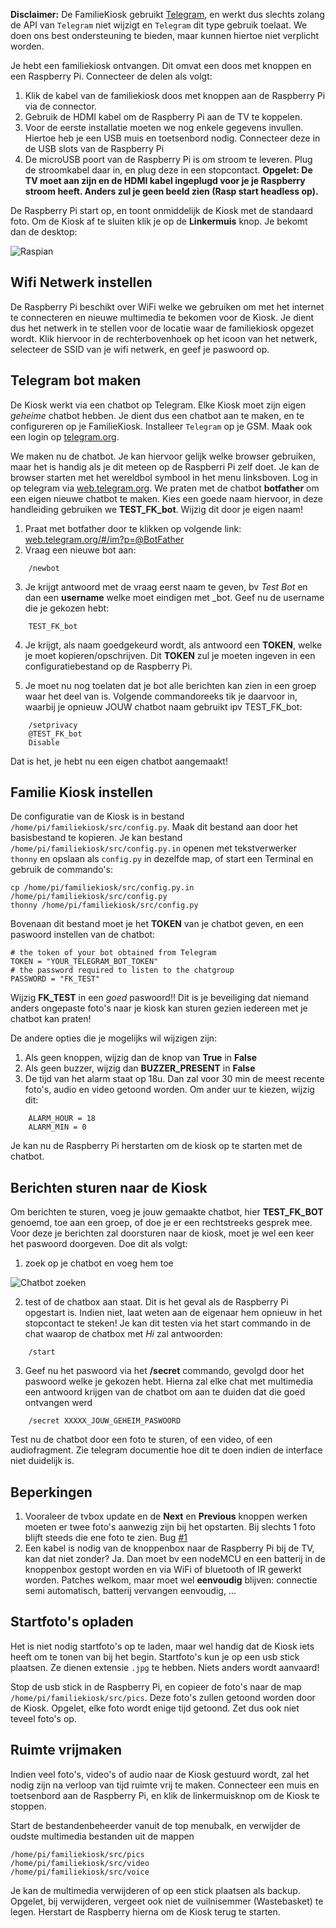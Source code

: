 __Disclaimer:__ De FamilieKiosk gebruikt [Telegram](https://web.telegram.org), en werkt dus slechts zolang de API van `Telegram` niet wijzigt en `Telegram` dit type gebruik toelaat. We doen ons best ondersteuning te bieden, maar kunnen hiertoe niet verplicht worden.

Je hebt een familiekiosk ontvangen. Dit omvat een doos met knoppen en een Raspberry Pi. Connecteer de delen als volgt:

1. Klik de kabel van de familiekiosk doos met knoppen aan de Raspberry Pi via de connector. 
2. Gebruik de HDMI kabel om de Raspberry Pi aan de TV te koppelen. 
3. Voor de eerste installatie moeten we nog enkele gegevens invullen. Hiertoe heb je een USB muis en toetsenbord nodig. Connecteer deze in de USB slots van de Raspberry Pi
4. De microUSB poort van de Raspberry Pi is om stroom te leveren. Plug de stroomkabel daar in, en plug deze in een stopcontact. __Opgelet: De TV moet aan zijn en de HDMI kabel ingeplugd voor je je Raspberry stroom heeft. Anders zul je geen beeld zien (Rasp start headless op).__

De Raspberry Pi start op, en toont onmiddelijk de Kiosk met de standaard foto. Om de Kiosk af te sluiten klik je op de __Linkermuis__ knop. Je bekomt dan de desktop: 

![Raspian](https://github.com/TeamScheire/familiekiosk/blob/master/handleiding/img/raspbian.png)

## Wifi Netwerk instellen

De Raspberry Pi beschikt over WiFi welke we gebruiken om met het internet te connecteren en nieuwe multimedia te bekomen voor de Kiosk. Je dient dus het netwerk in te stellen voor de locatie waar de familiekiosk opgezet wordt. Klik hiervoor in de rechterbovenhoek op het icoon van het netwerk, selecteer de SSID van je wifi netwerk, en geef je paswoord op. 

## Telegram bot maken

De Kiosk werkt via een chatbot op Telegram. Elke Kiosk moet zijn eigen _geheime_ chatbot hebben. Je dient dus een chatbot aan te maken, en te configureren op je FamilieKiosk. Installeer `Telegram` op je GSM. Maak ook een login op [telegram.org](https://telegram.org/). 

We maken nu de chatbot. Je kan hiervoor gelijk welke browser gebruiken, maar het is handig als je dit meteen op de Raspberri Pi zelf doet. Je kan de browser starten met het wereldbol symbool in het menu linksboven. Log in op telegram via [web.telegram.org](https://web.telegram.org). We praten met de chatbot __botfather__ om een eigen nieuwe chatbot te maken. Kies een goede naam hiervoor, in deze handleiding gebruiken we __TEST_FK_bot__. Wijzig dit door je eigen naam!

1. Praat met botfather door te klikken op volgende link: [web.telegram.org/#/im?p=@BotFather ](https://web.telegram.org/#/im?p=@BotFather)
2. Vraag een nieuwe bot aan:
```
	/newbot
```
3. Je krijgt antwoord met de vraag eerst naam te geven, bv _Test Bot_ en dan een __username__ welke moet eindigen met _bot. Geef nu de username die je gekozen hebt:
```
	TEST_FK_bot
```

4. Je krijgt, als naam goedgekeurd wordt, als antwoord een __TOKEN__, welke je moet kopieren/opschrijven. Dit __TOKEN__ zul je moeten ingeven in een configuratiebestand op de Raspberry Pi.

5. Je moet nu nog toelaten dat je bot alle berichten kan zien in een groep waar het deel van is. Volgende commandoreeks tik je daarvoor in, waarbij je opnieuw JOUW chatbot naam gebruikt ipv TEST_FK_bot:
```
    /setprivacy
	@TEST_FK_bot
	Disable
```
Dat is het, je hebt nu een eigen chatbot aangemaakt! 

## Familie Kiosk instellen

De configuratie van de Kiosk is in bestand `/home/pi/familiekiosk/src/config.py`. Maak dit bestand aan door het basisbestand te kopieren. Je kan bestand `/home/pi/familiekiosk/src/config.py.in` openen met tekstverwerker `thonny` en opslaan als `config.py` in dezelfde map, of start een Terminal en gebruik de commando's:

	cp /home/pi/familiekiosk/src/config.py.in /home/pi/familiekiosk/src/config.py
	thonny /home/pi/familiekiosk/src/config.py

Bovenaan dit bestand moet je het __TOKEN__ van je chatbot geven, en een paswoord instellen van de chatbot:

	# the token of your bot obtained from Telegram
	TOKEN = "YOUR_TELEGRAM_BOT_TOKEN"
	# the password required to listen to the chatgroup
	PASSWORD = "FK_TEST"

Wijzig __FK_TEST__ in een _goed_ paswoord!! Dit is je beveiliging dat niemand anders ongepaste foto's naar je kiosk kan sturen gezien iedereen met je chatbot kan praten!

De andere opties die je mogelijks wil wijzigen zijn:

1. Als geen knoppen, wijzig dan de knop van __True__ in __False__ 
2. Als geen buzzer, wijzig dan __BUZZER_PRESENT__ in __False__
3. De tijd van het alarm staat op 18u. Dan zal voor 30 min de meest recente foto's, audio en video getoond worden. Om ander uur te kiezen, wijzig dit:
```
	ALARM_HOUR = 18
	ALARM_MIN = 0
```
	
Je kan nu de Raspberry Pi herstarten om de kiosk op te starten met de chatbot. 

## Berichten sturen naar de Kiosk
Om berichten te sturen, voeg je jouw gemaakte chatbot, hier __TEST_FK_BOT__ genoemd, toe aan een groep, of doe je er een rechtstreeks gesprek mee. Voor deze je berichten zal doorsturen naar de kiosk, moet je wel een keer het paswoord doorgeven. Doe dit als volgt:

1. zoek op je chatbot en voeg hem toe

![Chatbot zoeken](https://github.com/TeamScheire/familiekiosk/blob/master/handleiding/img/Telegram.png)

2. test of de chatbox aan staat. Dit is het geval als de Raspberry Pi opgestart is. Indien niet, laat weten aan de eigenaar hem opnieuw in het stopcontact te steken! Je kan dit testen via het start commando in de chat waarop de chatbox met _Hi_ zal antwoorden:
```
	/start
```
3. Geef nu het paswoord via het __/secret__ commando, gevolgd door het paswoord welke je gekozen hebt. Hierna zal elke chat met multimedia een antwoord krijgen van de chatbot om aan te duiden dat die goed ontvangen werd
```
	/secret XXXXX_JOUW_GEHEIM_PASWOORD
````

Test nu de chatbot door een foto te sturen, of een video, of een audiofragment. Zie telegram documentie hoe dit te doen indien de interface niet duidelijk is.

## Beperkingen

1. Vooraleer de tvbox update en de __Next__ en __Previous__ knoppen werken moeten er twee foto's aanwezig zijn bij het opstarten. Bij slechts 1 foto blijft steeds die ene foto te zien. Bug [#1](https://github.com/TeamScheire/familiekiosk/issues/1)
2. Een kabel is nodig van de knoppenbox naar de Raspberry Pi bij de TV, kan dat niet zonder? Ja. Dan moet bv een nodeMCU en een batterij in de knoppenbox gestopt worden en via WiFi of bluetooth of IR gewerkt worden. Patches welkom, maar moet wel __eenvoudig__ blijven: connectie semi automatisch, batterij vervangen eenvoudig, ...

## Startfoto's opladen
Het is niet nodig startfoto's op te laden, maar wel handig dat de Kiosk iets heeft om te tonen van bij het begin. Startfoto's kun je op een usb stick plaatsen. Ze dienen extensie `.jpg` te hebben. Niets anders wordt aanvaard! 

Stop de usb stick in de Raspberry Pi, en copieer de foto's naar de map `/home/pi/familiekiosk/src/pics`. Deze foto's zullen getoond worden door de Kiosk. Opgelet, elke foto wordt enige tijd getoond. Zet dus ook niet teveel foto's op.

## Ruimte vrijmaken
Indien veel foto's, video's of audio naar de Kiosk gestuurd wordt, zal het nodig zijn na verloop van tijd ruimte vrij te maken. Connecteer een muis en toetsenbord aan de Raspberry Pi, en klik de linkermuisknop om de Kiosk te stoppen. 

Start de bestandenbeheerder vanuit de top menubalk, en verwijder de oudste multimedia bestanden uit de mappen

	/home/pi/familiekiosk/src/pics
	/home/pi/familiekiosk/src/video
	/home/pi/familiekiosk/src/voice
	
Je kan de multimedia verwijderen of op een stick plaatsen als backup. Opgelet, bij verwijderen, vergeet ook niet de vuilnisemmer (Wastebasket) te legen. Herstart de Raspberry hierna om de Kiosk terug te starten.
